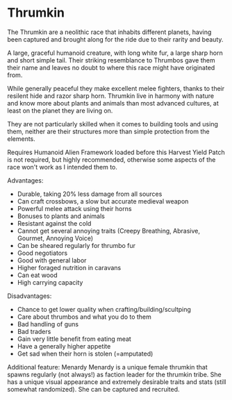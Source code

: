 # Thrumkin
The Thrumkin are a neolithic race that inhabits different planets, having been captured and brought along for the ride due to their rarity and beauty. 

A large, graceful humanoid creature, with long white fur, a large sharp horn and short simple tail. Their striking resemblance to Thrumbos gave them their name and leaves no doubt to where this race might have originated from. 
		
While generally peaceful they make excellent melee fighters, thanks to their resilent hide and razor sharp horn. Thrumkin live in harmony with nature and know more about plants and animals than most advanced cultures, at least on the planet they are living on.

They are not particularly skilled when it comes to building tools and using them, neither are their structures more than simple protection from the elements.

Requires Humanoid Alien Framework loaded before this
Harvest Yield Patch is not required, but highly recommended, otherwise some aspects of the race won't work as I intended them to.

Advantages:
- Durable, taking 20% less damage from all sources
- Can craft crossbows, a slow but accurate medieval weapon
- Powerful melee attack using their horns
- Bonuses to plants and animals
- Resistant against the cold
- Cannot get several annoying traits (Creepy Breathing, Abrasive, Gourmet, Annoying Voice)
- Can be sheared regularly for thrumbo fur
- Good negotiators
- Good with general labor
- Higher foraged nutrition in caravans
- Can eat wood
- High carrying capacity

Disadvantages:
- Chance to get lower quality when crafting/building/scultping
- Care about thrumbos and what you do to them
- Bad handling of guns
- Bad traders
- Gain very little benefit from eating meat
- Have a generally higher appetite
- Get sad when their horn is stolen (=amputated)

Additional feature: Menardy
Menardy is a unique female thrumkin that spawns regularly (not always!) as faction leader for the thrumkin tribe. She has a unique visual appearance and extremely desirable traits and stats (still somewhat randomized). She can be captured and recruited.
